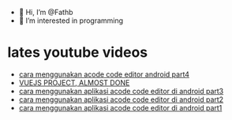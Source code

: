 - 👋 Hi, I’m @Fathb
- 👀 I’m interested in programming

# lates youtube videos
<!-- YOUTUBE:START -->
- [cara menggunakan acode code editor android part4](https://www.youtube.com/watch?v=70lVsebzzGo)
- [VUEJS PROJECT, ALMOST DONE](https://www.youtube.com/watch?v=hEw9OfmcaZo)
- [cara menggunakan aplikasi acode code editor di android part3](https://www.youtube.com/watch?v=ak8yHrRxTSU)
- [cara menggunakan aplikasi acode code editor di android part2](https://www.youtube.com/watch?v=BJ53eIX0LOw)
- [cara menggunakan aplikasi acode code editor di android part1](https://www.youtube.com/watch?v=KCvZaYhcTOU)
<!-- YOUTUBE:END -->

<!---
Fathb/Fathb is a ✨ special ✨ repository because its `README.md` (this file) appears on your GitHub profile.
You can click the Preview link to take a look at your changes.
--->
